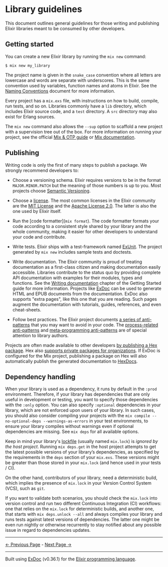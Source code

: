 # Library guidelines

This document outlines general guidelines for those writing and publishing
Elixir libraries meant to be consumed by other developers.

## Getting started

You can create a new Elixir library by running the `mix new` command:

    $ mix new my_library

The project name is given in the `snake_case` convention where all letters are lowercase and words are separate with underscores. This is the same convention used by variables, function names and atoms in Elixir. See the [Naming Conventions](naming-conventions.md) document for more information.

Every project has a `mix.exs` file, with instructions on how to build, compile, run tests, and so on. Libraries commonly have a `lib` directory, which includes Elixir source code, and a `test` directory. A `src` directory may also exist for Erlang sources.

The `mix new` command also allows the `--sup` option to scaffold a new project with a supervision tree out of the box. For more information on running your project, see the official [Mix & OTP guide](../mix-and-otp/introduction-to-mix.md) or [Mix documentation](`Mix`).

## Publishing

Writing code is only the first of many steps to publish a package. We strongly recommend developers to:

  * Choose a versioning schema. Elixir requires versions to be in the format `MAJOR.MINOR.PATCH` but the meaning of those numbers is up to you. Most projects choose [Semantic Versioning](https://semver.org/).

  * Choose a [license](https://choosealicense.com/). The most common licenses in the Elixir community are the [MIT License](https://choosealicense.com/licenses/mit/) and the [Apache License 2.0](https://choosealicense.com/licenses/apache-2.0/). The latter is also the one used by Elixir itself.

  * Run the [code formatter](`mix format`). The code formatter formats your code according to a consistent style shared by your library and the whole community, making it easier for other developers to understand your code and contribute.

  * Write tests. Elixir ships with a test-framework named [ExUnit](`ExUnit`). The project generated by `mix new` includes sample tests and doctests.

  * Write documentation. The Elixir community is proud of treating documentation as a first-class citizen and making documentation easily accessible. Libraries contribute to the status quo by providing complete API documentation with examples for their modules, types and functions. See the [Writing documentation](../getting-started/writing-documentation.md) chapter of the Getting Started guide for more information. Projects like [ExDoc](https://github.com/elixir-lang/ex_doc) can be used to generate HTML and EPUB documents from the documentation. ExDoc also supports "extra pages", like this one that you are reading. Such pages augment the documentation with tutorials, guides, references, and even cheat-sheets.

  * Follow best practices. The Elixir project documents [a series of anti-patterns](../anti-patterns/what-anti-patterns.md) that you may want to avoid in your code. The [process-related anti-patterns](../anti-patterns/process-anti-patterns.md) and [meta-programming anti-patterns](../anti-patterns/macro-anti-patterns.md) are of special attention to library authors.

Projects are often made available to other developers [by publishing a Hex package](https://hex.pm/docs/publish). Hex also [supports private packages for organizations](https://hex.pm/pricing). If ExDoc is configured for the Mix project, publishing a package on Hex will also automatically publish the generated documentation to [HexDocs](https://hexdocs.pm).

## Dependency handling

When your library is used as a dependency, it runs by default in the `:prod` environment. Therefore, if your library has dependencies that are only useful in development or testing, you want to specify those dependencies with the `:only` option. You can also specify `:optional` dependencies in your library, which are not enforced upon users of your library. In such cases, you should also consider compiling your projects with the `mix compile --no-optional-deps --warnings-as-errors` in your test environments, to ensure your library compiles without warnings even if optional dependencies are missing. See `mix deps` for all available options.

Keep in mind your library's [lockfile](`Mix.Project#module-configuration`) (usually named `mix.lock`) is _ignored by the host project_. Running `mix deps.get` in the host project attempts to get the latest possible versions of your library’s dependencies, as specified by the requirements in the `deps` section of your `mix.exs`. These versions might be greater than those stored in your `mix.lock` (and hence used in your tests / CI).

On the other hand, contributors of your library, need a deterministic build, which implies the presence of `mix.lock` in your Version Control System (VCS), such as `git`.

If you want to validate both scenarios, you should check the `mix.lock` into version control and run two different Continuous Integration (CI) workflows: one that relies on the `mix.lock` for deterministic builds, and another one, that starts with `mix deps.unlock --all` and always compiles your library and runs tests against latest versions of dependencies. The latter one might be even run nightly or otherwise recurrently to stay notified about any possible issue in regard to dependencies updates.

---
[← Previous Page](gradual-set-theoretic-types.md "Gradual set-theoretic types") - [Next Page →](naming-conventions.md "Naming conventions")

---
Built using [ExDoc](https://github.com/elixir-lang/ex_doc "ExDoc") (v0.36.1) for the [Elixir programming language](href="https://elixir-lang.org" "Elixir").
